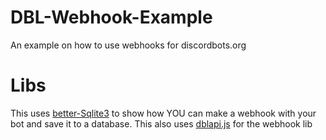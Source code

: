 # DBL-Webhook-Example
An example on how to use webhooks for discordbots.org

# Libs
This uses [better-Sqlite3](https://www.npmjs.com/package/better-sqlite3) to show how YOU can make a webhook with your bot and save it to a database.
This also uses [dblapi.js](https://www.npmjs.com/package/dblapi.js) for the webhook lib
